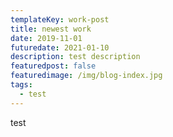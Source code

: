 ```yaml
---
templateKey: work-post
title: newest work
date: 2019-11-01
futuredate: 2021-01-10
description: test description
featuredpost: false
featuredimage: /img/blog-index.jpg
tags:
  - test
---
```

test